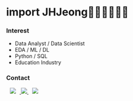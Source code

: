 # import JHJeong👩🏻‍💻👩🏻‍🏫

### Interest
- Data Analyst / Data Scientist 
- EDA / ML / DL
- Python / SQL
- Education Industry

### Contact
<a href="mailto:jhhjeong@gmail.com" target="_blank">
  <img src="https://img.shields.io/badge/Gmail-d14836?style=flat-square&logo=Gmail&logoColor=white"
       style="height : auto; margin-left : 10px; margin-right : 10px;"/>
</a>
<a href="https://velog.io/@shenanigans" target="_blank">
  <img src="https://img.shields.io/badge/Velog-20c997?style=flat-square&logo=Vimeo&logoColor=white"/>
</a>
<a href="https://www.instagram.com/xx_shenanigans/" target="_blank">
    <img src="http://img.shields.io/badge/Instagram-black?style=flat&logo=Instagram&logoColor=E4405F"
        style="height : auto; margin-left : 10px; margin-right : 10px;"/>
</a>

<!--
**xxshenanigans/xxshenanigans** is a ✨ _special_ ✨ repository because its `README.md` (this file) appears on your GitHub profile.

Here are some ideas to get you started:

- 🔭 I’m currently working on ...
- 🌱 I’m currently learning ...
- 👯 I’m looking to collaborate on ...
- 🤔 I’m looking for help with ...
- 💬 Ask me about ...
- 📫 How to reach me: ...
- 😄 Pronouns: ...
- ⚡ Fun fact: ...
-->
